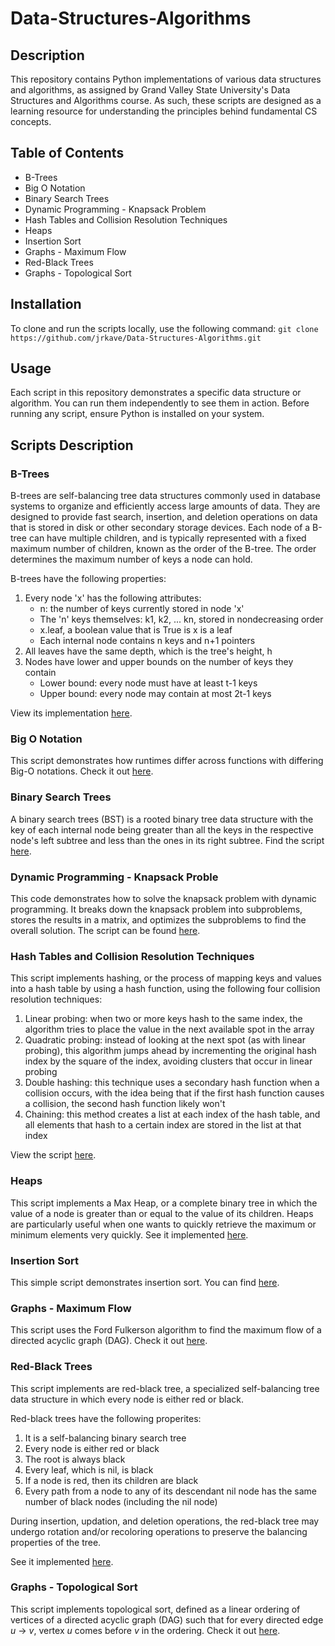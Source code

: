 # Data-Structures-Algorithms
## Description
This repository contains Python implementations of various data structures and algorithms, as assigned by Grand Valley State University's Data Structures and Algorithms course. As such, these scripts are designed as a learning resource for understanding the principles behind fundamental CS concepts.

## Table of Contents
- B-Trees
- Big O Notation
- Binary Search Trees
- Dynamic Programming - Knapsack Problem
- Hash Tables and Collision Resolution Techniques
- Heaps
- Insertion Sort
- Graphs - Maximum Flow
- Red-Black Trees
- Graphs - Topological Sort

## Installation
To clone and run the scripts locally, use the following command:
`git clone https://github.com/jrkave/Data-Structures-Algorithms.git`

## Usage
Each script in this repository demonstrates a specific data structure or algorithm. You can run them independently to see them in action. Before running any script, ensure Python is installed on your system.

## Scripts Description
### B-Trees
B-trees are self-balancing tree data structures commonly used in database systems to organize and efficiently access large amounts of data. They are designed to provide fast search, insertion, and deletion operations on data that is stored in disk or other secondary storage devices. Each node of a B-tree can have multiple children, and is typically represented with a fixed maximum number of children, known as the order of the B-tree. The order determines the maximum number of keys a node can hold.

B-trees have the following properties:
1. Every node 'x' has the following attributes:
   - n: the number of keys currently stored in node 'x'
   - The 'n' keys themselves: k1, k2, ... kn, stored in nondecreasing order
   - x.leaf, a boolean value that is True is x is a leaf
   - Each internal node contains n keys and n+1 pointers
2. All leaves have the same depth, which is the tree's height, h
3. Nodes have lower and upper bounds on the number of keys they contain
   - Lower bound: every node must have at least t-1 keys
   - Upper bound: every node may contain at most 2t-1 keys

View its implementation [here](https://github.com/jrkave/Data-Structures-Algorithms/blob/main/b_trees.py/).

### Big O Notation
This script demonstrates how runtimes differ across functions with differing Big-O notations. Check it out [here](https://github.com/jrkave/Data-Structures-Algorithms/blob/main/big_o_notation.py/).

### Binary Search Trees
A binary search trees (BST) is a rooted binary tree data structure with the key of each internal node being greater than all the keys in the respective node's left subtree and less than the ones in its right subtree. Find the script [here](https://github.com/jrkave/Data-Structures-Algorithms/blob/main/bst.py/). 

### Dynamic Programming - Knapsack Proble
This code demonstrates how to solve the knapsack problem with dynamic programming. It breaks down the knapsack problem into subproblems, stores the results in a matrix, and optimizes the subproblems to find the overall solution. The script can be found [here](https://github.com/jrkave/Data-Structures-Algorithms/blob/main/dp_knapsack.py/).

### Hash Tables and Collision Resolution Techniques
This script implements hashing, or the process of mapping keys and values into a hash table by using a hash function, using the following four collision resolution techniques:
1. Linear probing: when two or more keys hash to the same index, the algorithm tries to place the value in the next available spot in the array
2. Quadratic probing: instead of looking at the next spot (as with linear probing), this algorithm jumps ahead by incrementing the original hash index by the square of the index, avoiding clusters that occur in linear probing
3. Double hashing: this technique uses a secondary hash function when a collision occurs, with the idea being that if the first hash function causes a collision, the second hash function likely won't 
4. Chaining: this method creates a list at each index of the hash table, and all elements that hash to a certain index are stored in the list at that index

View the script [here](https://github.com/jrkave/Data-Structures-Algorithms/blob/main/hash_tables.py/).

### Heaps
This script implements a Max Heap, or a complete binary tree in which the value of a node is greater than or equal to the value of its children. Heaps are particularly useful when one wants to quickly retrieve the maximum or minimum elements very quickly. See it implemented [here](https://github.com/jrkave/Data-Structures-Algorithms/blob/main/heaps.py/).

### Insertion Sort
This simple script demonstrates insertion sort. You can find [here](https://github.com/jrkave/Data-Structures-Algorithms/blob/main/insertion_sort.py/). 

### Graphs - Maximum Flow
This script uses the Ford Fulkerson algorithm to find the maximum flow of a directed acyclic graph (DAG). Check it out [here](https://github.com/jrkave/Data-Structures-Algorithms/blob/main/maximum_flow.py/).

### Red-Black Trees
This script implements are red-black tree, a specialized self-balancing tree data structure in which every node is either red or black. 

Red-black trees have the following properites:
1. It is a self-balancing binary search tree
2. Every node is either red or black
3. The root is always black
4. Every leaf, which is nil, is black
5. If a node is red, then its children are black
6. Every path from a node to any of its descendant nil node has the same number of black nodes (including the nil node)

During insertion, updation, and deletion operations, the red-black tree may undergo rotation and/or recoloring operations to preserve the balancing properties of the tree.

See it implemented [here](https://github.com/jrkave/Data-Structures-Algorithms/blob/main/rb_trees.py/).

### Graphs - Topological Sort
This script implements topological sort, defined as a linear ordering of vertices of a directed acyclic graph (DAG) such that for every directed edge _u_ -> _v_, vertex _u_ comes before _v_ in the ordering. Check it out [here](https://github.com/jrkave/Data-Structures-Algorithms/blob/main/top_sort.py/).


